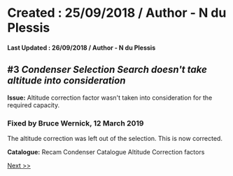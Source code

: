 # Created : 25/09/2018 / Author - N du Plessis
#### Last Updated : 26/09/2018 / Author - N du Plessis

##  #3 **_Condenser Selection Search doesn't take altitude into consideration_**

**Issue:** Altitude correction factor wasn't taken into consideration for the required capacity.

### Fixed by Bruce Wernick, 12 March 2019

The altitude correction was left out of the selection.
This is now corrected.


**Catalogue:** Recam Condenser Catalogue Altitude Correction factors


[Next >>](https://github.com/bru32/MetSelect-SNAG-List/blob/master/SNAG_4.md)
